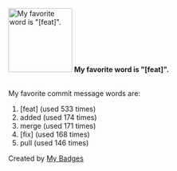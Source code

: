 <img src="https://my-badges.github.io/my-badges/favorite-word.png" alt="My favorite word is &quot;[feat]&quot;." title="My favorite word is &quot;[feat]&quot;." width="128">
<strong>My favorite word is &quot;[feat]&quot;.</strong>
<br><br>

My favorite commit message words are:

1. [feat] (used 533 times)
2. added (used 174 times)
3. merge (used 171 times)
4. [fix] (used 168 times)
5. pull (used 146 times)


Created by <a href="https://github.com/my-badges/my-badges">My Badges</a>